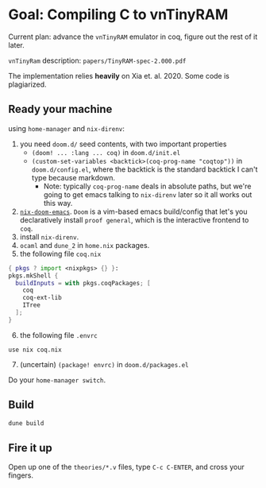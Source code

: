 # Goal: Compiling C to vnTinyRAM

Current plan: advance the `vnTinyRAM` emulator in coq, figure out the rest of it later. 

`vnTinyRam` description: `papers/TinyRAM-spec-2.000.pdf`

The implementation relies **heavily** on Xia et. al. 2020. Some code is plagiarized. 

## Ready your machine

using `home-manager` and `nix-direnv`: 
1. you need `doom.d/` seed contents, with two important properties
   - `(doom! ... :lang ... coq)` in `doom.d/init.el`
   - `(custom-set-variables <backtick>(coq-prog-name "coqtop"))` in `doom.d/config.el`, where the backtick is the standard backtick I can't type because markdown. 
     - Note: typically `coq-prog-name` deals in absolute paths, but we're going to get emacs talking to `nix-direnv` later so it all works out this way. 
2. [`nix-doom-emacs`](https://github.com/vlaci/nix-doom-emacs#getting-started). `Doom` is a vim-based emacs build/config that let's you declaratively install `proof general`, which is the interactive frontend to `coq`. 
3. install `nix-direnv`. 
4. `ocaml` and `dune_2` in `home.nix` packages. 
5. the following file `coq.nix` 
```nix
{ pkgs ? import <nixpkgs> {} }:
pkgs.mkShell {
  buildInputs = with pkgs.coqPackages; [
    coq
    coq-ext-lib
    ITree
  ];
}
```
6. the following file `.envrc`
```
use nix coq.nix
```
7. (uncertain) `(package! envrc)` in `doom.d/packages.el` 

Do your `home-manager switch`. 

## Build

``` sh
dune build
```

## Fire it up

Open up one of the `theories/*.v` files, type `C-c C-ENTER`, and cross your fingers. 
